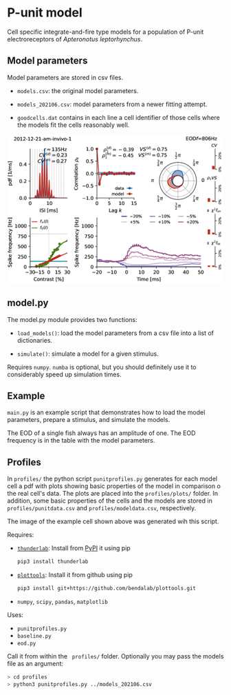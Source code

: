 # P-unit model

Cell specific integrate-and-fire type models for a population of
P-unit electroreceptors of *Apteronotus leptorhynchus*.


## Model parameters

Model parameters are stored in csv files.

- `models.csv`: the original model parameters.
- `models_202106.csv`: model parameters from a newer fitting attempt.

- `goodcells.dat` contains in each line a cell identifier of those
  cells where the models fit the cells reasonably well.

![2012-12-21-am](docs/2012-12-21-am-invivo-1.png)


## model.py

The model.py module provides two functions:

- `load_models()`: load the model parameters from a csv file into a
   list of dictionaries.

- `simulate()`: simulate a model for a given stimulus.

Requires `numpy`. `numba` is optional, but you should definitely use
it to considerably speed up simulation times.


## Example

`main.py` is an example script that demonstrates how to load the model
parameters, prepare a stimulus, and simulate the models.

The EOD of a single fish always has an amplitude of one. The EOD
frequency is in the table with the model parameters.


## Profiles

In `profiles/` the python script `punitprofiles.py` generates for each model cell a
pdf with plots showing basic properties of the model in comparison o
the real cell's data. The plots are placed into the `profiles/plots/` folder.
In addition, some basic properties of the cells and the models are stored in
`profiles/punitdata.csv` and `profiles/modeldata.csv`, respectively.

The image of the example cell shown above was generated wih this script.

Requires:

- [`thunderlab`](https://github.com/bendalab/thunderlab):
  Install from [PyPI](https://pypi.org/project/thunderlab) it using pip
  ```sh
  pip3 install thunderlab
  ```
- [`plottools`](https://github.com/bendalab/plottools): Install it from github using pip
  ```sh
  pip3 install git+https://github.com/bendalab/plottools.git
  ```
- `numpy`, `scipy`, `pandas`, `matplotlib`

Uses:

- `punitprofiles.py`
- `baseline.py`
- `eod.py`

Call it from within the ` profiles/` folder. Optionally you may pass the models file as an argument:

``` sh
> cd profiles
> python3 punitprofiles.py ../models_202106.csv
```